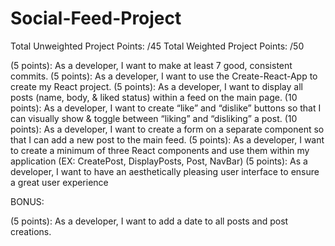 # Social-Feed-Project

Total Unweighted Project Points: /45
Total Weighted Project Points: /50

(5 points): As a developer, I want to make at least 7 good, consistent commits.
(5 points): As a developer, I want to use the Create-React-App to create my React project.
(5 points): As a developer, I want to display all posts (name, body, & liked status) within a feed on the main page.
(10 points): As a developer, I want to create “like” and “dislike” buttons so that I can visually show & toggle between “liking” and “disliking” a post.
(10 points): As a developer, I want to create a form on a separate component so that I can add a new post to the main feed.
(5 points): As a developer, I want to create a minimum of three React components and use them within my application (EX: CreatePost, DisplayPosts, Post, NavBar)
(5 points): As a developer, I want to have an aesthetically pleasing user interface to ensure a great user experience

BONUS:

(5 points): As a developer, I want to add a date to all posts and post creations.